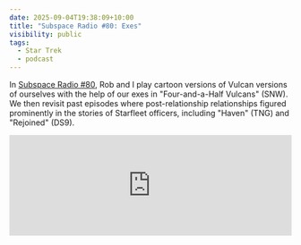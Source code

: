 ```yaml
---
date: 2025-09-04T19:38:09+10:00
title: "Subspace Radio #80: Exes"
visibility: public
tags:
  - Star Trek
  - podcast
---
```


In [Subspace Radio #80](https://www.subspace.fm/episodes/episode-80-exes-snw-3x08-four-and-a-half-vulcans), Rob and I play cartoon versions of Vulcan versions of ourselves with the help of our exes in "Four-and-a-Half Vulcans" (SNW). We then revisit past episodes where post-relationship relationships figured prominently in the stories of Starfleet officers, including "Haven" (TNG) and "Rejoined" (DS9).

<iframe width="100%" height="180" frameborder="no" scrolling="no" seamless="" src="https://share.transistor.fm/e/0f245449"></iframe>
